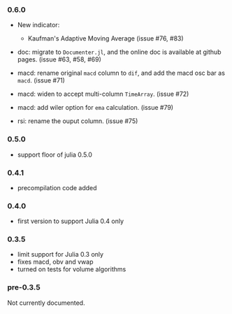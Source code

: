 ### 0.6.0

* New indicator:
  * Kaufman's Adaptive Moving Average (issue #76, #83)

* doc: migrate to `Documenter.jl`, and the online doc is available at github
  pages. (issue #63, #58, #69)

* macd: rename original `macd` column to `dif`,
  and add the macd osc bar as `macd`. (issue #71)

* macd: widen to accept multi-column `TimeArray`. (issue #72)

* macd: add wiler option for `ema` calculation. (issue #79)

* rsi: rename the ouput column. (issue #75)

### 0.5.0

* support floor of julia 0.5.0

### 0.4.1

* precompilation code added

### 0.4.0

* first version to support Julia 0.4 only

### 0.3.5

* limit support for Julia 0.3 only
* fixes macd, obv and vwap
* turned on tests for volume algorithms

### pre-0.3.5

Not currently documented.
